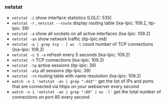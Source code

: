 ### netstat

  - `netstat -i` show interface statistics (LGLC: 535)
  - `netstat -r` , `netstat --route` display routing table (lxa-lpic: 109.2, itp-lpic: 39)
  - `netstat -a` show all sockets on all active interfaces (lxa-lpic: 109.2)
  - `netstat -an` show network traffic (itp-lpic.md)
  - `netstat -a | grep tcp - | wc -l` count number of TCP connections (lxa-lpic: 109.2)
  - `netstat -c 5 -a` refresh every 5 seconds (lxa-lpic: 109.2)
  - `netstat -t` TCP connections (lxa-lpic: 109.2)
  - `netstat -tp` active sessions (itp-lpic: 39)
  - `netstat -atp` all sessions (itp-lpic: 39)
  - `netstat -rn` routing table with name resolution (lxa-lpic: 109.2)
  - `watch -n 1 'netstat -an | grep ":443"'` get the list of IPs and ports that are connected via https on your webserver every second
  - `watch -n 1 'netstat -an | grep ":80" | wc -l'` get the total number of connections on port 80 every second
